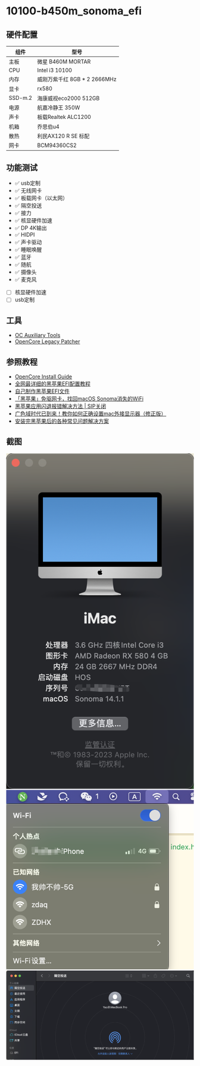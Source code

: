# 10100-b450m_sonoma_efi

## 硬件配置
|组件|型号|
|------|------|
|主板|微星 B460M MORTAR|
|CPU|Intel i3 10100|
|内存|威刚万紫千红 8GB * 2 2666MHz|
|显卡| rx580 |
|SSD-m.2| 海康威视eco2000 512GB |
|电源|航嘉冷静王 350W|
|声卡|板载Realtek ALC1200|
|机箱|乔思伯u4|
|散热|利民AX120 R SE 标配|
|网卡| BCM94360CS2|

## 功能测试
- ✅ usb定制
- ✅ 无线网卡
- ✅ 板载网卡（以太网）
- ✅ 隔空投送
- ✅ 接力
- ✅ 核显硬件加速
- ✅ DP 4K输出
- ✅ HIDPI
- ✅ 声卡驱动
- ✅ 睡眠唤醒
- ✅ 蓝牙
- ✅ 随航
- ✅ 摄像头
- ✅ 麦克风
- [ ] 核显硬件加速
- [ ] usb定制

## 工具
- [OC Auxiliary Tools](https://github.com/ic005k/OCAuxiliaryTools/releases)
- [OpenCore Legacy Patcher](https://github.com/dortania/OpenCore-Legacy-Patcher/releases)

## 参照教程
- [OpenCore Install Guide](https://dortania.github.io/OpenCore-Install-Guide/)
- [全网最详细的黑苹果EFI配置教程](https://www.bilibili.com/video/BV1194y1C7tn/?spm_id_from=333.788.recommend_more_video.1&vd_source=bf71553eb76e9df9a82422e2e8c76e9b)
- [自己制作黑苹果EFI文件](https://www.bilibili.com/video/BV15q4y1M7wq/?spm_id_from=333.999.0.0&vd_source=bf71553eb76e9df9a82422e2e8c76e9b)
- [「黑苹果」免驱网卡，找回macOS Sonoma消失的WiFi](https://www.bilibili.com/video/BV1n94y1t7Ka/?spm_id_from=333.337.search-card.all.click&vd_source=bf71553eb76e9df9a82422e2e8c76e9b)
- [黑苹果应用闪退报错解决方法 | SIP关闭](https://www.bilibili.com/video/BV1Wy4y1R7hd/?spm_id_from=333.999.0.0&vd_source=bf71553eb76e9df9a82422e2e8c76e9b)
- [广色域时代已到来！教你如何正确设置mac外接显示器（修正版）](https://www.bilibili.com/video/BV16C4y1V79M/?spm_id_from=333.999.0.0&vd_source=bf71553eb76e9df9a82422e2e8c76e9b)
- [安装完黑苹果后的各种常见问题解决方案](https://www.bilibili.com/video/BV1kQ4y1r7LW/?spm_id_from=333.999.0.0&vd_source=bf71553eb76e9df9a82422e2e8c76e9b)

## 截图
 ![1](./1.png)
 ![2](./2.png)
 ![3](./3.png)